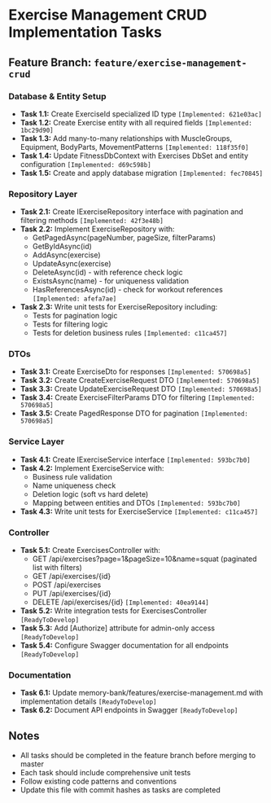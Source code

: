 # Exercise Management CRUD Implementation Tasks

## Feature Branch: `feature/exercise-management-crud`

### Database & Entity Setup
- **Task 1.1:** Create ExerciseId specialized ID type `[Implemented: 621e03ac]`
- **Task 1.2:** Create Exercise entity with all required fields `[Implemented: 1bc29d90]`
- **Task 1.3:** Add many-to-many relationships with MuscleGroups, Equipment, BodyParts, MovementPatterns `[Implemented: 118f35f0]`
- **Task 1.4:** Update FitnessDbContext with Exercises DbSet and entity configuration `[Implemented: d69c598b]`
- **Task 1.5:** Create and apply database migration `[Implemented: fec70845]`

### Repository Layer
- **Task 2.1:** Create IExerciseRepository interface with pagination and filtering methods `[Implemented: 42f3e48b]`
- **Task 2.2:** Implement ExerciseRepository with:
  - GetPagedAsync(pageNumber, pageSize, filterParams)
  - GetByIdAsync(id)
  - AddAsync(exercise)
  - UpdateAsync(exercise)
  - DeleteAsync(id) - with reference check logic
  - ExistsAsync(name) - for uniqueness validation
  - HasReferencesAsync(id) - check for workout references `[Implemented: afefa7ae]`
- **Task 2.3:** Write unit tests for ExerciseRepository including:
  - Tests for pagination logic
  - Tests for filtering logic
  - Tests for deletion business rules `[Implemented: c11ca457]`

### DTOs
- **Task 3.1:** Create ExerciseDto for responses `[Implemented: 570698a5]`
- **Task 3.2:** Create CreateExerciseRequest DTO `[Implemented: 570698a5]`
- **Task 3.3:** Create UpdateExerciseRequest DTO `[Implemented: 570698a5]`
- **Task 3.4:** Create ExerciseFilterParams DTO for filtering `[Implemented: 570698a5]`
- **Task 3.5:** Create PagedResponse<T> DTO for pagination `[Implemented: 570698a5]`

### Service Layer
- **Task 4.1:** Create IExerciseService interface `[Implemented: 593bc7b0]`
- **Task 4.2:** Implement ExerciseService with:
  - Business rule validation
  - Name uniqueness check
  - Deletion logic (soft vs hard delete)
  - Mapping between entities and DTOs `[Implemented: 593bc7b0]`
- **Task 4.3:** Write unit tests for ExerciseService `[Implemented: c11ca457]`

### Controller
- **Task 5.1:** Create ExercisesController with:
  - GET /api/exercises?page=1&pageSize=10&name=squat (paginated list with filters)
  - GET /api/exercises/{id}
  - POST /api/exercises
  - PUT /api/exercises/{id}
  - DELETE /api/exercises/{id} `[Implemented: 40ea9144]`
- **Task 5.2:** Write integration tests for ExercisesController `[ReadyToDevelop]`
- **Task 5.3:** Add [Authorize] attribute for admin-only access `[ReadyToDevelop]`
- **Task 5.4:** Configure Swagger documentation for all endpoints `[ReadyToDevelop]`

### Documentation
- **Task 6.1:** Update memory-bank/features/exercise-management.md with implementation details `[ReadyToDevelop]`
- **Task 6.2:** Document API endpoints in Swagger `[ReadyToDevelop]`

## Notes
- All tasks should be completed in the feature branch before merging to master
- Each task should include comprehensive unit tests
- Follow existing code patterns and conventions
- Update this file with commit hashes as tasks are completed
